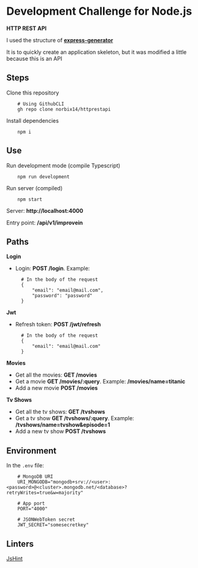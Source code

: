 # Development Challenge for Node.js 

**HTTP REST API**

I used the structure of **[express-generator](https://expressjs.com/en/starter/generator.html)**

It is to quickly create an application skeleton, but it was modified a little because this is an API

## Steps

Clone this repository

		# Using GithubCLI
		gh repo clone norbix14/httprestapi

Install dependencies

		npm i

## Use

Run development mode (compile Typescript)

		npm run development

Run server (compiled)

		npm start

Server: **http://localhost:4000**

Entry point: **/api/v1/improvein**

## Paths

**Login**

* Login: **POST /login**. Example:
		
		# In the body of the request
		{
			"email": "email@mail.com",
			"password": "password"
		}

**Jwt**

* Refresh token: **POST /jwt/refresh**

		# In the body of the request
		{
			"email": "email@mail.com"
		}

**Movies**

* Get all the movies: **GET /movies**
* Get a movie **GET /movies/:query**. Example: **/movies/name=titanic**
* Add a new movie **POST /movies**

**Tv Shows**

* Get all the tv shows: **GET /tvshows**
* Get a tv show **GET /tvshows/:query**. Example: **/tvshows/name=tvshow&episode=1**
* Add a new tv show **POST /tvshows**

## Environment

In the `.env` file:

		# MongoDB URI
		URI_MONGODB="mongodb+srv://<user>:<password>@<cluster>.mongodb.net/<database>?retryWrites=true&w=majority"

		# App port
		PORT="4000"

		# JSONWebToken secret
		JWT_SECRET="somesecretkey"

## Linters

[JsHint](https://jshint.com/docs/options/)
